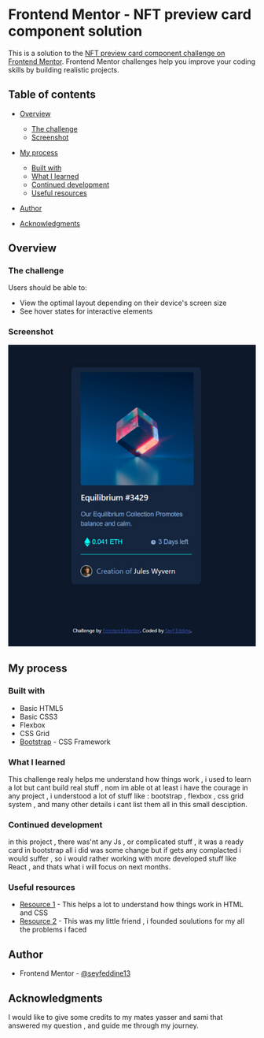 # Frontend Mentor - NFT preview card component solution

This is a solution to the [NFT preview card component challenge on Frontend Mentor](https://www.frontendmentor.io/challenges/nft-preview-card-component-SbdUL_w0U). Frontend Mentor challenges help you improve your coding skills by building realistic projects. 

## Table of contents

- [Overview](#overview)
  - [The challenge](#the-challenge)
  - [Screenshot](#screenshot)

- [My process](#my-process)
  - [Built with](#built-with)
  - [What I learned](#what-i-learned)
  - [Continued development](#continued-development)
  - [Useful resources](#useful-resources)

- [Author](#author)

- [Acknowledgments](#acknowledgments)



## Overview

### The challenge

Users should be able to:

- View the optimal layout depending on their device's screen size
- See hover states for interactive elements

### Screenshot

![](./my_page.png)



## My process

### Built with

- Basic HTML5 
- Basic CSS3
- Flexbox
- CSS Grid
- [Bootstrap](https://getbootstrap.com/) - CSS Framework




### What I learned

This challenge realy helps me understand how things work , i used to learn a lot but cant build real stuff , nom im able ot at least 
i have the courage in any project , i understood a lot of stuff like : bootstrap , flexbox , css grid system , and many other details i cant 
list them all in this small desciption.





### Continued development

in this project , there was'nt any Js , or complicated stuff , it was a ready card in bootstrap all i did was some change
but if gets any complacted i would suffer , so i would rather working with more developed stuff like React , and thats what
i will focus on next months.


### Useful resources

- [Resource 1](https://www.w3schools.com/) - This helps a lot to understand how things work in HTML and CSS
- [Resource 2](https://stackoverflow.com/) - This was my little friend , i founded soulutions for my all the problems i faced


## Author

- Frontend Mentor - [@seyfeddine13](https://www.frontendmentor.io/profile/seyfeddine13)


## Acknowledgments

I would like to give some credits to my mates yasser and sami that answered my question , and guide me through my journey.


